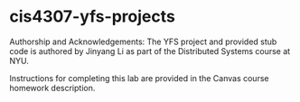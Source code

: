 # cis4307-yfs-projects

Authorship and Acknowledgements:
The YFS project and provided stub code is authored by Jinyang Li as part of the Distributed Systems course at NYU.

Instructions for completing this lab are provided in the Canvas course homework description.
